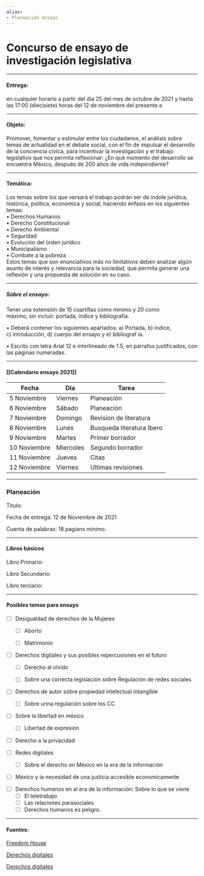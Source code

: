```yaml
---
alias:
- Planeación ensayo
---
```



# Concurso de ensayo de investigación legislativa

---

#### **Entrega:**

en cualquier horario a partir del día 25 del mes de octubre de 2021 y hasta las 17:00 (diecisiete) horas del 12 de noviembre del presente a

---

#### **Objeto:**

Promover, fomentar y estimular entre los ciudadanos, el análisis sobre temas de  actualidad  en  el  debate  social,  con  el  fin  de  impulsar  el  desarrollo  de  la conciencia cívica, para incentivar la investigación y el trabajo legislativo que nos  permita  reflexionar:  ¿En  qué  momento  del  desarrollo  se  encuentra México, después de 200 años de vida independiente? 

---

#### **Temática:**

Los temas sobre los que versará el trabajo podrán ser de índole jurídica, 
histórica, política, económica y social, haciendo énfasis en los siguientes temas:  
• Derechos Humanos  
• Derecho Constitucional  
• Derecho Ambiental  
• Seguridad  
• Evolución del órden jurídico  
• Municipalismo  
• Combate a la pobreza  
Estos temas que son enunciativos más no limitativos deben analizar algún  
asunto de interés y relevancia para la sociedad, que permita generar una  
reflexión y una propuesta de solución en su caso.

---

##### **Sobre el ensayo:**

Tener una extensión de 15 cuartillas como mínimo y 20 como  
máximo, sin incluir: portada, índice y bibliografía.  

• Deberá contener los siguientes apartados: a) Portada, b) índice,  
c) introducción, d) cuerpo del ensayo y e) bibliograf ía.  

• Escrito con letra Arial 12 e interlineado de 1.5, en párrafos justificados, con las páginas numeradas.

---

#### [[Calendario ensayo 2021]]

|Fecha|Día|Tarea|
|---|---|---|
|5 Noviembre| Viernes | Planeación|
|6 Noviembre |Sábado | Planeación
|7 Noviembre |Domingo | Revision de literatura|
|8 Noviembre| Lunes| Busqueda literatura Ibero|
|9 Noviembre| Martes|Primer borrador|
|10 Noviembre|Miercoles|Segundo borrador|
|11 Noviembre|Jueves|Citas|
|12 Noviembre|Viernes|Ultimas revisiones|

---

### Planeación

Titulo:

Fecha de entrega: 12 de Noviembre de 2021

Cuenta de palabras: 18 pagians mínimo.

---

#### Libros básicos

Libro Primario:

Libro Secundario:

Libro terciario:

---

#### Posibles temas para ensayo

- [ ] Desigualdad de derechos de la Mujeres
	- [ ] Aborto
	- [ ] Matrimonio


- [ ] Derechos digitales y sus posibles repercusiones en el futuro
	- [ ] Derecho al olvido
	- [ ] Sobre una correcta legislación sobre Regulación de redes sociales


- [ ] Derechos de autor sobre propiedad intelectual intangible
	- [ ] Sobre unna regulación sobre los CC


- [ ] Sobre la libertad en méxico
	- [ ] Libertad de expresion

- [ ] Derecho a la privacidad

- [ ] Redes digitales
	- [ ] Sobre el derecho en México en la era de la información

- [ ] México y la necesidad de una justicia accesible economicamente

+ [ ] Derechos humanos en al era de la información: Sobre lo que se viene
	+ [ ] El teletrabajo
	+ [ ] Las relaciones parasociales
	+ [ ] Derechos humanos es peligro.

---

#### Fuentes:

[Freedom House](https://freedomhouse.org/country/mexico/freedom-world/2021)

[Derechos digitales](https://www.derechosdigitales.org/wp-content/uploads/Internet-en-Mx-2016.pdf)

[Derechos digitales](https://www.derechosdigitales.org/tipo_publicacion/publicaciones/)

